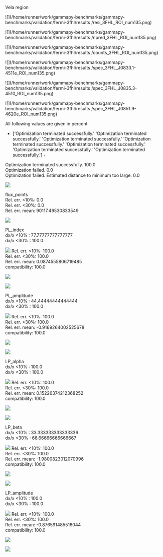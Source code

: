 
 Vela region 


 ![](/home/runner/work/gammapy-benchmarks/gammapy-benchmarks/validation/fermi-3fhl/results /resi_3FHL_ROI_num135.png)

 ![](/home/runner/work/gammapy-benchmarks/gammapy-benchmarks/validation/fermi-3fhl/results /npred_3FHL_ROI_num135.png)

 ![](/home/runner/work/gammapy-benchmarks/gammapy-benchmarks/validation/fermi-3fhl/results /counts_3FHL_ROI_num135.png)

 ![](/home/runner/work/gammapy-benchmarks/gammapy-benchmarks/validation/fermi-3fhl/results /spec_3FHL_J0833.1-4511e_ROI_num135.png)

 ![](/home/runner/work/gammapy-benchmarks/gammapy-benchmarks/validation/fermi-3fhl/results /spec_3FHL_J0835.3-4510_ROI_num135.png)

 ![](/home/runner/work/gammapy-benchmarks/gammapy-benchmarks/validation/fermi-3fhl/results /spec_3FHL_J0851.9-4620e_ROI_num135.png)

 All following values are given in percent 


- ['Optimization terminated successfully.'
 'Optimization terminated successfully.'
 'Optimization terminated successfully.'
 'Optimization terminated successfully.'
 'Optimization terminated successfully.'
 'Optimization terminated successfully.'
 'Optimization terminated successfully.'] -

Optimization terminated successfully. 100.0   
Optimization failed. 0.0   
Optimization failed. Estimated distance to minimum too large. 0.0   

 ![](/home/runner/work/gammapy-benchmarks/gammapy-benchmarks/validation/fermi-3fhl/results/Cash_stat_corr.png)

flux_points   
Rel. err. <10%: 0.0   
Rel. err. <30%: 0.0   
Rel. err. mean: 90117.49530833549   

 ![](/home/runner/work/gammapy-benchmarks/gammapy-benchmarks/validation/fermi-3fhl/results/flux_points_errel.png)

PL_index   
dx/x <10% :  77.77777777777777   
dx/x <30% :  100.0   

 ![](/home/runner/work/gammapy-benchmarks/gammapy-benchmarks/validation/fermi-3fhl/results/PL_index_corr.png)
Rel. err. <10%: 100.0   
Rel. err. <30%: 100.0   
Rel. err. mean: 0.0874555806719485   
compatibility: 100.0   

 ![](/home/runner/work/gammapy-benchmarks/gammapy-benchmarks/validation/fermi-3fhl/results/PL_index_errel.png)

 ![](/home/runner/work/gammapy-benchmarks/gammapy-benchmarks/validation/fermi-3fhl/results/PL_index_error_errel.png)

PL_amplitude   
dx/x <10% :  44.44444444444444   
dx/x <30% :  100.0   

 ![](/home/runner/work/gammapy-benchmarks/gammapy-benchmarks/validation/fermi-3fhl/results/PL_amplitude_corr.png)
Rel. err. <10%: 100.0   
Rel. err. <30%: 100.0   
Rel. err. mean: -0.9169264002525678   
compatibility: 100.0   

 ![](/home/runner/work/gammapy-benchmarks/gammapy-benchmarks/validation/fermi-3fhl/results/PL_amplitude_errel.png)

 ![](/home/runner/work/gammapy-benchmarks/gammapy-benchmarks/validation/fermi-3fhl/results/PL_amplitude_error_errel.png)

LP_alpha   
dx/x <10% :  100.0   
dx/x <30% :  100.0   

 ![](/home/runner/work/gammapy-benchmarks/gammapy-benchmarks/validation/fermi-3fhl/results/LP_alpha_corr.png)
Rel. err. <10%: 100.0   
Rel. err. <30%: 100.0   
Rel. err. mean: 0.15226374212368252   
compatibility: 100.0   

 ![](/home/runner/work/gammapy-benchmarks/gammapy-benchmarks/validation/fermi-3fhl/results/LP_alpha_errel.png)

 ![](/home/runner/work/gammapy-benchmarks/gammapy-benchmarks/validation/fermi-3fhl/results/LP_alpha_error_errel.png)

LP_beta   
dx/x <10% :  33.333333333333336   
dx/x <30% :  66.66666666666667   

 ![](/home/runner/work/gammapy-benchmarks/gammapy-benchmarks/validation/fermi-3fhl/results/LP_beta_corr.png)
Rel. err. <10%: 100.0   
Rel. err. <30%: 100.0   
Rel. err. mean: -1.9800823012070996   
compatibility: 100.0   

 ![](/home/runner/work/gammapy-benchmarks/gammapy-benchmarks/validation/fermi-3fhl/results/LP_beta_errel.png)

 ![](/home/runner/work/gammapy-benchmarks/gammapy-benchmarks/validation/fermi-3fhl/results/LP_beta_error_errel.png)

LP_amplitude   
dx/x <10% :  100.0   
dx/x <30% :  100.0   

 ![](/home/runner/work/gammapy-benchmarks/gammapy-benchmarks/validation/fermi-3fhl/results/LP_amplitude_corr.png)
Rel. err. <10%: 100.0   
Rel. err. <30%: 100.0   
Rel. err. mean: -0.876591485516044   
compatibility: 100.0   

 ![](/home/runner/work/gammapy-benchmarks/gammapy-benchmarks/validation/fermi-3fhl/results/LP_amplitude_errel.png)

 ![](/home/runner/work/gammapy-benchmarks/gammapy-benchmarks/validation/fermi-3fhl/results/LP_amplitude_error_errel.png)
